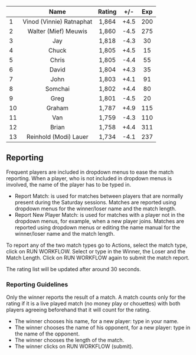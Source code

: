 | |Name|Rating|+/-|Exp|
|-|:--:|:----:|:-:|:-:|
|1|Vinod (Vinnie) Ratnaphat|1,864|+4.5|200|
|2|Walter (Mief) Meuwis|1,860|-4.5|275|
|3|Jay|1,818|-4.3|30|
|4|Chuck|1,805|+4.5|15|
|5|Chris|1,805|-4.4|55|
|6|David|1,804|+4.3|35|
|7|John|1,803|+4.1|91|
|8|Somchai|1,802|+4.4|80|
|9|Greg|1,801|-4.5|20|
|10|Graham|1,787|+4.9|115|
|11|Van|1,759|-4.3|110|
|12|Brian|1,758|+4.4|311|
|13|Reinhold (Modi) Lauer|1,734|-4.1|237|

 

## Reporting

Frequent players are included in dropdown menus to ease the match reporting.
When a player, who is not included in dropdown menus is involved, the name of the player has to be typed in.

- Report Match:  is used for matches between players that are normally present during the Saturday sessions.
Matches are reported using dropdown menus for the winner/loser name and the match length.
- Report New Player Match:  is used for matches with a player not in the dropdown menus, for example, when a new player joins.
Matches are reported using dropdown menus or editing the name manual for the winner/loser name and the match length.

To report any of the two match types go to Actions, select the match type, click on RUN WORKFLOW.
Select or type in the Winner, the Loser and the Match Length.
Click on RUN WORKFLOW again to submit the match report.

The rating list will be updated after around 30 seconds.

### Reporting Guidelines

Only the winner reports the result of a match.
A match counts only for the rating if it is a live played match (no money play or chouettes)
with both players agreeing beforehand that it will count for the rating.

- The winner chooses his name, for a new player: type in your name.
- The winner chooses the name of his opponent, for a new player: type in the name of the opponent.
- The winner chooses the length of the match.
- The winner clicks on RUN WORKFLOW (submit).
